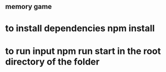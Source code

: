 ## memory game

# to install dependencies npm install

# to run input npm run start in the root directory of the folder
